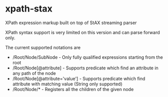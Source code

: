 xpath-stax
==========

XPath expression markup built on top of StAX streaming parser

XPath syntax support is very limited on this version and can parse forward only.
 
 The current supported notations are
 
 * /Root/Node/SubNode - Only fully qualified expressions starting from the root
 * /Root/Node[@attribute] - Supports predicate which find an attribute in any path of the node
 * /Root/Node[@attribute='value'] - Supports predicate which find attribute with matching value (String only supported)
 * /Root/Node/* - Registers all the children of the given node
